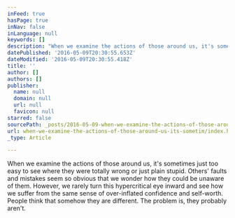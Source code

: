```yaml
---
inFeed: true
hasPage: true
inNav: false
inLanguage: null
keywords: []
description: "When we examine the actions of those around us, it's sometimes just too easy to see where they were totally wrong or just plain stupid. Others' faults and mistakes seem so obvious that we wonder how they could be unaware of them. However, we rarely turn this hypercritical eye inward and see how we suffer from the same sense of over-inflated confidence and self-worth. People think that somehow they are different. The problem is, they probably aren't."
datePublished: '2016-05-09T20:30:55.653Z'
dateModified: '2016-05-09T20:30:55.418Z'
title: ''
author: []
authors: []
publisher:
  name: null
  domain: null
  url: null
  favicon: null
starred: false
sourcePath: _posts/2016-05-09-when-we-examine-the-actions-of-those-around-us-its-sometim.md
url: when-we-examine-the-actions-of-those-around-us-its-sometim/index.html
_type: Article

---
```

When we examine the actions of those around us, it's sometimes just too easy to see where they were totally wrong or just plain stupid. Others' faults and mistakes seem so obvious that we wonder how they could be unaware of them. However, we rarely turn this hypercritical eye inward and see how we suffer from the same sense of over-inflated confidence and self-worth. People think that somehow they are different. The problem is, they probably aren't.